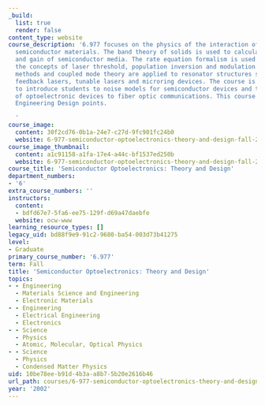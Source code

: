```yaml
---
_build:
  list: true
  render: false
content_type: website
course_description: '6.977 focuses on the physics of the interaction of photons with
  semiconductor materials. The band theory of solids is used to calculate the absorption
  and gain of semiconductor media. The rate equation formalism is used to develop
  the concepts of laser threshold, population inversion and modulation response. Matrix
  methods and coupled mode theory are applied to resonator structures such as distributed
  feedback lasers, tunable lasers and microring devices. The course is also intended
  to introduce students to noise models for semiconductor devices and to applications
  of optoelectronic devices to fiber optic communications. This course is worth 12
  Engineering Design points.

  '
course_image:
  content: 30f2cd76-0b1a-24e7-c27d-9fc901fc24b0
  website: 6-977-semiconductor-optoelectronics-theory-and-design-fall-2002
course_image_thumbnail:
  content: a1c91158-a1fa-17e4-a44c-bf1537ed250b
  website: 6-977-semiconductor-optoelectronics-theory-and-design-fall-2002
course_title: 'Semiconductor Optoelectronics: Theory and Design'
department_numbers:
- '6'
extra_course_numbers: ''
instructors:
  content:
  - bdfd67e7-5fa6-ee75-129f-d69a47daebfe
  website: ocw-www
learning_resource_types: []
legacy_uid: bd88f9e9-91c2-9680-ba54-003d73b41275
level:
- Graduate
primary_course_number: '6.977'
term: Fall
title: 'Semiconductor Optoelectronics: Theory and Design'
topics:
- - Engineering
  - Materials Science and Engineering
  - Electronic Materials
- - Engineering
  - Electrical Engineering
  - Electronics
- - Science
  - Physics
  - Atomic, Molecular, Optical Physics
- - Science
  - Physics
  - Condensed Matter Physics
uid: 10be78ee-b91d-4b3a-a8b7-5b20e2616b46
url_path: courses/6-977-semiconductor-optoelectronics-theory-and-design-fall-2002
year: '2002'
---
```

